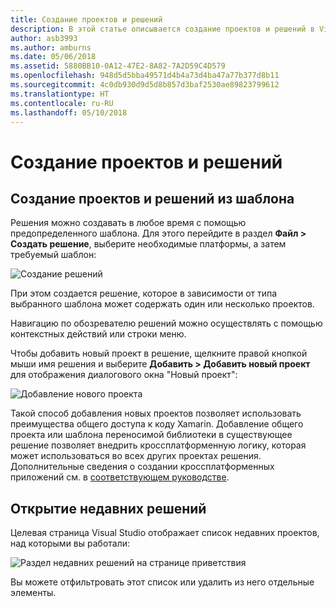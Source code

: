 ```yaml
---
title: Создание проектов и решений
description: В этой статье описывается создание проектов и решений в Visual Studio для Mac
author: asb3993
ms.author: amburns
ms.date: 05/06/2018
ms.assetid: 5880BB10-0A12-47E2-8A82-7A2D59C4D579
ms.openlocfilehash: 948d5d5bba49571d4b4a73d4ba47a77b377d8b11
ms.sourcegitcommit: 4c0db930d9d5d8b857d3baf2530ae89823799612
ms.translationtype: HT
ms.contentlocale: ru-RU
ms.lasthandoff: 05/10/2018
---
```

# <a name="creating-new-projects-and-solutions"></a>Создание проектов и решений

## <a name="creating-new-projects-and-solutions-from-a-template"></a>Создание проектов и решений из шаблона

Решения можно создавать в любое время с помощью предопределенного шаблона. Для этого перейдите в раздел **Файл > Создать решение**, выберите необходимые платформы, а затем требуемый шаблон:

![Создание решений](media/projects-and-solutions-image0.png)

При этом создается решение, которое в зависимости от типа выбранного шаблона может содержать один или несколько проектов.

Навигацию по обозревателю решений можно осуществлять с помощью контекстных действий или строки меню.

Чтобы добавить новый проект в решение, щелкните правой кнопкой мыши имя решения и выберите **Добавить > Добавить новый проект** для отображения диалогового окна "Новый проект":

 ![Добавление нового проекта](media/projects-and-solutions-image4.png)

Такой способ добавления новых проектов позволяет использовать преимущества общего доступа к коду Xamarin. Добавление общего проекта или шаблона переносимой библиотеки в существующее решение позволяет внедрить кроссплатформенную логику, которая может использоваться во всех других проектах решения. Дополнительные сведения о создании кроссплатформенных приложений см. в [соответствующем руководстве](https://developer.xamarin.com/guides/cross-platform/application_fundamentals/code-sharing/).

## <a name="opening-recent-solutions"></a>Открытие недавних решений

Целевая страница Visual Studio отображает список недавних проектов, над которыми вы работали:

 ![Раздел недавних решений на странице приветствия](media/create-new-projects-recent.png)

Вы можете отфильтровать этот список или удалить из него отдельные элементы. 
 